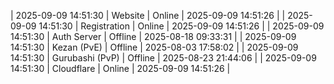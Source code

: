 | 2025-09-09 14:51:30 | Website | Online | 2025-09-09 14:51:26 |
| 2025-09-09 14:51:30 | Registration | Online | 2025-09-09 14:51:26 |
| 2025-09-09 14:51:30 | Auth Server | Offline | 2025-08-18 09:33:31 |
| 2025-09-09 14:51:30 | Kezan (PvE) | Offline | 2025-08-03 17:58:02 |
| 2025-09-09 14:51:30 | Gurubashi (PvP) | Offline | 2025-08-23 21:44:06 |
| 2025-09-09 14:51:30 | Cloudflare | Online | 2025-09-09 14:51:26 |
